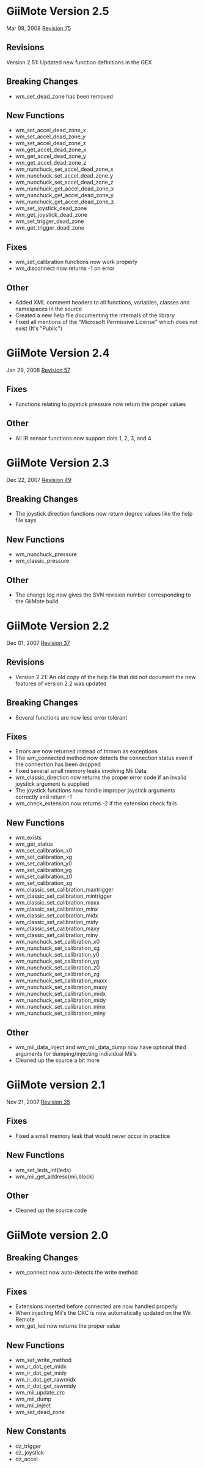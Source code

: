# GiiMote Version 2.5 #
Mar 08, 2008
[Revision 75](https://code.google.com/p/giimote/source/detail?r=75)

## Revisions ##
Version 2.51: Updated new function definitions in the GEX

## Breaking Changes ##
  * wm\_set\_dead\_zone has been removed

## New Functions ##
  * wm\_set\_accel\_dead\_zone\_x
  * wm\_set\_accel\_dead\_zone\_y
  * wm\_set\_accel\_dead\_zone\_z
  * wm\_get\_accel\_dead\_zone\_x
  * wm\_get\_accel\_dead\_zone\_y
  * wm\_get\_accel\_dead\_zone\_z
  * wm\_nunchuck\_set\_accel\_dead\_zone\_x
  * wm\_nunchuck\_set\_accel\_dead\_zone\_y
  * wm\_nunchuck\_set\_accel\_dead\_zone\_z
  * wm\_nunchuck\_get\_accel\_dead\_zone\_x
  * wm\_nunchuck\_get\_accel\_dead\_zone\_y
  * wm\_nunchuck\_get\_accel\_dead\_zone\_z
  * wm\_set\_joystick\_dead\_zone
  * wm\_get\_joystick\_dead\_zone
  * wm\_set\_trigger\_dead\_zone
  * wm\_get\_trigger\_dead\_zone

## Fixes ##
  * wm\_set\_calibration functions now work properly
  * wm\_disconnect now returns -1 on error

## Other ##
  * Added XML comment headers to all functions, variables, classes and namespaces in the source
  * Created a new help file documenting the internals of the library
  * Fixed all mentions of the "Microsoft Permissive License" which does not exist (It's "Public")


# GiiMote Version 2.4 #
Jan 29, 2008
[Revision 57](https://code.google.com/p/giimote/source/detail?r=57)

## Fixes ##
  * Functions relating to joystick pressure now return the proper values

## Other ##
  * All IR sensor functions now support dots 1, 2, 3, and 4


# GiiMote Version 2.3 #
Dec 22, 2007
[Revision 49](https://code.google.com/p/giimote/source/detail?r=49)

## Breaking Changes ##
  * The joystick direction functions now return degree values like the help file says

## New Functions ##
  * wm\_nunchuck\_pressure
  * wm\_classic\_pressure

## Other ##
  * The change log now gives the SVN revision number corresponding to the GiiMote build


# GiiMote Version 2.2 #
Dec 01, 2007
[Revision 37](https://code.google.com/p/giimote/source/detail?r=37)

## Revisions ##
  * Version 2.21: An old copy of the help file that did not document the new features of version 2.2 was updated

## Breaking Changes ##
  * Several functions are now less error tolerant

## Fixes ##
  * Errors are now returned instead of thrown as exceptions
  * The wm\_connected method now detects the connection status even if the connection has been dropped
  * Fixed several small memory leaks involving Mii Data
  * wm\_classic\_direction now returns the proper error code if an invalid joystick argument is supplied
  * The joystick functions now handle improper joystick arguments correctly and return -1
  * wm\_check\_extension now returns -2 if the extension check fails

## New Functions ##
  * wm\_exists
  * wm\_get\_status
  * wm\_set\_calibration\_x0
  * wm\_set\_calibration\_xg
  * wm\_set\_calibration\_y0
  * wm\_set\_calibration\_yg
  * wm\_set\_calibration\_z0
  * wm\_set\_calibration\_zg
  * wm\_classic\_set\_calibration\_maxtrigger
  * wm\_classic\_set\_calibration\_mintrigger
  * wm\_classic\_set\_calibration\_maxx
  * wm\_classic\_set\_calibration\_minx
  * wm\_classic\_set\_calibration\_midx
  * wm\_classic\_set\_calibration\_midy
  * wm\_classic\_set\_calibration\_maxy
  * wm\_classic\_set\_calibration\_miny
  * wm\_nunchuck\_set\_calibration\_x0
  * wm\_nunchuck\_set\_calibration\_xg
  * wm\_nunchuck\_set\_calibration\_y0
  * wm\_nunchuck\_set\_calibration\_yg
  * wm\_nunchuck\_set\_calibration\_z0
  * wm\_nunchuck\_set\_calibration\_zg
  * wm\_nunchuck\_set\_calibration\_maxx
  * wm\_nunchuck\_set\_calibration\_maxy
  * wm\_nunchuck\_set\_calibration\_midx
  * wm\_nunchuck\_set\_calibration\_midy
  * wm\_nunchuck\_set\_calibration\_minx
  * wm\_nunchuck\_set\_calibration\_miny

## Other ##
  * wm\_mii\_data\_inject and wm\_mii\_data\_dump now have optional third arguments for dumping/injecting individual Mii's
  * Cleaned up the source a bit more


# GiiMote version 2.1 #
Nov 21, 2007
[Revision 35](https://code.google.com/p/giimote/source/detail?r=35)

## Fixes ##
  * Fixed a small memory leak that would never occur in practice

## New Functions ##
  * wm\_set\_leds\_int(leds)
  * wm\_mii\_get\_address(mii,block)

## Other ##
  * Cleaned up the source code


# GiiMote version 2.0 #

## Breaking Changes ##
  * wm\_connect now auto-detects the write method

## Fixes ##
  * Extensions inserted before connected are now handled properly
  * When injecting Mii's the CRC is now automatically updated on the Wii Remote
  * wm\_get\_led now returns the proper value

## New Functions ##
  * wm\_set\_write\_method
  * wm\_ir\_dot\_get\_midx
  * wm\_ir\_dot\_get\_midy
  * wm\_ir\_dot\_get\_rawmidx
  * wm\_ir\_dot\_get\_rawmidy
  * wm\_mii\_update\_crc
  * wm\_mii\_dump
  * wm\_mii\_inject
  * wm\_set\_dead\_zone

## New Constants ##
  * dz\_trigger
  * dz\_joystick
  * dz\_accel